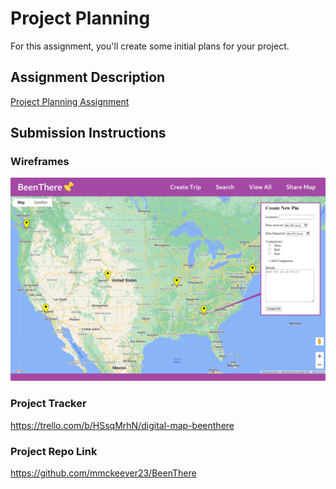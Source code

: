 # Project Planning
For this assignment, you'll create some initial plans for your project.

## Assignment Description
[Project Planning Assignment](https://education.launchcode.org/liftoff/modules/assignments/project-planning)

## Submission Instructions

### Wireframes

![Main Screen](./main_screen.png)

### Project Tracker
https://trello.com/b/HSsqMrhN/digital-map-beenthere

### Project Repo Link
https://github.com/mmckeever23/BeenThere
